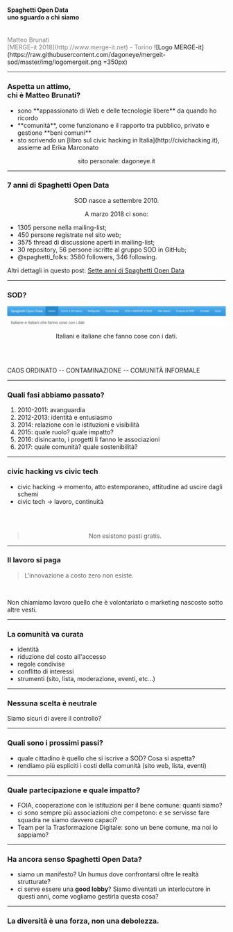 #### Spaghetti Open Data <br/> uno sguardo a chi siamo
<br>
<span style="color:gray">Matteo Brunati</span>
<br>
<span style="color:gray">[MERGE-it 2018](http://www.merge-it.net) - Torino</span>
![Logo MERGE-it](https://raw.githubusercontent.com/dagoneye/mergeit-sod/master/img/logomergeit.png =350px)


---
### Aspetta un attimo, <br/> chi è Matteo Brunati?

<ul>
<li>sono **appassionato di Web e delle tecnologie libere** da quando ho ricordo</li>
<li>**comunità**, come funzionano e il rapporto tra pubblico, privato e gestione **beni comuni**</li>
<li>sto scrivendo un [libro sul civic hacking in Italia](http://civichacking.it), assieme ad Erika Marconato</li>
</ul>

<p style="text-align:center">sito personale: dagoneye.it</p>

---
### 7 anni di Spaghetti Open Data

<p style="text-align:center">SOD nasce a settembre 2010.</p>

<p style="text-align:center">A marzo 2018 ci sono:</p>
<ul>
<li>1305 persone nella mailing-list;</li>
<li>450 persone registrate nel sito web;</li>
<li>3575 thread di discussione aperti in mailing-list;</li>
<li>30 repository, 56 persone iscritte al gruppo SOD in GitHub;</li>
<li>@spaghetti_folks: 3580 followers, 346 following.</li>
</ul>
Altri dettagli in questo post: <a href="http://www.dagoneye.it/blog/2018/03/10/sette-anni-spaghetti-open-data/" >Sette anni di Spaghetti Open Data</a>

---

### SOD?

![Menù del sito spaghettiopendata.org](https://raw.githubusercontent.com/dagoneye/mergeit-sod/master/img/menu-sod.png)

<p style="text-align:center">Italiani e italiane che fanno cose con i dati.</p>
<br/>
<br/>
<p>CAOS ORDINATO -- CONTAMINAZIONE -- COMUNITÀ INFORMALE</p>

---

### Quali fasi abbiamo passato?

1. 2010-2011: avanguardia
2. 2012-2013: identità e entusiasmo
3. 2014: relazione con le istituzioni e visibilità
4. 2015: quale ruolo? quale impatto?
5. 2016: disincanto, i progetti li fanno le associazioni
6. 2017: quale comunità? quale sostenibilità?

---

### civic hacking vs civic tech

* civic hacking -> momento, atto estemporaneo, attitudine ad uscire dagli schemi
* civic tech -> lavoro, continuità
<br/>
<br/>
<blockquote style="text-align:center">Non esistono pasti gratis.</blockquote>

---

### Il lavoro si paga

<blockquote>L'innovazione a costo zero non esiste.</blockquote>
<br/>
<p>Non chiamiamo lavoro quello che è volontariato o marketing nascosto sotto altre vesti.</p>

---

### La comunità va curata

* identità
* riduzione del costo all'accesso
* regole condivise
* conflitto di interessi
* strumenti (sito, lista, moderazione, eventi, etc...)

---

### Nessuna scelta è neutrale

<p>Siamo sicuri di avere il controllo?</p>

---

### Quali sono i prossimi passi?

* quale cittadino è quello che si iscrive a SOD? Cosa si aspetta?
* rendiamo più espliciti i costi della comunità (sito web, lista, eventi)

---

### Quale partecipazione e quale impatto?

* FOIA, cooperazione con le istituzioni per il bene comune: quanti siamo?
* ci sono sempre più associazioni che competono: e se servisse fare squadra ne siamo davvero capaci?
* Team per la Trasformazione Digitale: sono un bene comune, ma noi lo sappiamo?

---

### Ha ancora senso Spaghetti Open Data?

* siamo un manifesto? Un humus dove confrontarsi oltre le realtà strutturate?
* ci serve essere una **good lobby**? Siamo diventati un interlocutore in questi anni, come vogliamo gestirla questa cosa?

---

### La diversità è una forza, non una debolezza.
